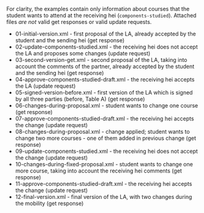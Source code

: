 For clarity, the examples contain only information about courses that the student wants to attend at the receiving hei (`components-studied`). Attached files *are not* valid get responses or valid update requests.

* 01-initial-version.xml - first proposal of the LA, already accepted by the student and the sending hei (get response)
* 02-update-components-studied.xml - the receiving hei does not accept the LA and proposes some changes (update request)
* 03-second-version-get.xml - second proposal of the LA, taking into account the comments of the partner, already accepted by the student and the sending hei (get response)
* 04-approve-components-studied-draft.xml - the receiving hei accepts the LA (update request)
* 05-signed-version-before.xml - first version of the LA which is signed by all three parties (before, Table A) (get response)
* 06-changes-during-proposal.xml - student wants to change one course (get response)
* 07-approve-components-studied-draft.xml - the receiving hei accepts the change (update request)
* 08-changes-during-proposal.xml - change applied; student wants to change two more courses - one of them added in previous change (get response)
* 09-update-components-studied.xml  - the receiving hei does not accept the change (update request)
* 10-changes-during-fixed-proposal.xml - student wants to change one more course, taking into account the receiving hei comments (get response)
* 11-approve-components-studied-draft.xml - the receiving hei accepts the change (update request)
* 12-final-version.xml - final version of the LA, with two changes during the mobility (get response) 
